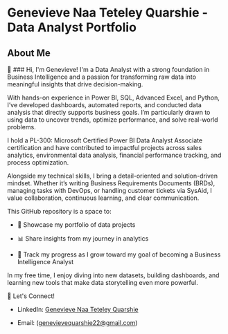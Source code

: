 # Genevieve Naa Teteley Quarshie - Data Analyst Portfolio
## About Me

👋 ### Hi, I'm Genevieve!
I'm a Data Analyst with a strong foundation in Business Intelligence and a passion for transforming raw data into meaningful insights that drive decision-making.

With hands-on experience in Power BI, SQL, Advanced Excel, and Python, I’ve developed dashboards, automated reports, and conducted data analysis that directly supports business goals. I’m particularly drawn to using data to uncover trends, optimize performance, and solve real-world problems.

I hold a PL-300: Microsoft Certified Power BI Data Analyst Associate certification and have contributed to impactful projects across sales analytics, environmental data analysis, financial performance tracking, and process optimization.

Alongside my technical skills, I bring a detail-oriented and solution-driven mindset. Whether it’s writing Business Requirements Documents (BRDs), managing tasks with DevOps, or handling customer tickets via SysAid, I value collaboration, continuous learning, and clear communication.

This GitHub repository is a space to:

- 🌟 Showcase my portfolio of data projects

- 📊 Share insights from my journey in analytics

- 🧠 Track my progress as I grow toward my goal of becoming a Business Intelligence Analyst

In my free time, I enjoy diving into new datasets, building dashboards, and learning new tools that make data storytelling even more powerful.

🔗 Let's Connect!
- LinkedIn: [Genevieve Naa Teteley Quarshie](www.linkedin.com/in/genevieve-naa-teteley-quarshie)

- Email: (genevievequarshie22@gmail.com)

